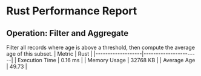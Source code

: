 # Rust Performance Report
## Operation: Filter and Aggregate
Filter all records where age is above a threshold, then compute the average age of this subset.
| Metric            | Rust                  |
|-------------------|-----------------------|
| Execution Time    | 0.16 ms               |
| Memory Usage      | 32768 KB                |
| Average Age       | 49.73                 |
